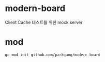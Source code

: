 # modern-board

Client Cache 테스트를 위한 mock server

# mod

```shell
go mod init github.com/parkgang/modern-board
```
